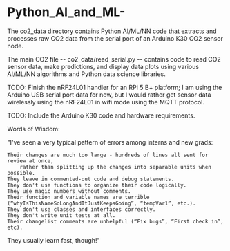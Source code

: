 # Python_AI_and_ML-
The co2_data directory contains Python AI/ML/NN code that extracts and processes raw CO2 data from the serial port of an Arduino K30 CO2 sensor node.

The main CO2 file -- co2_data/read_serial.py -- contains code to read CO2 sensor data, make predictions, and display data plots using various AI/ML/NN algorithms and Python data science libraries.

TODO:  Finish the nRF24L01 handler for an RPi 5 B+ platform; I am using the Arduino USB serial port data for now, but I would rather get sensor data wirelessly using the nRF24L01 in wifi mode using the MQTT protocol.

TODO:  Include the Arduino K30 code and hardware requirements.

Words of Wisdom: 

"I've seen a very typical pattern of errors among interns and new grads:

    Their changes are much too large - hundreds of lines all sent for review at once, 
        rather than splitting up the changes into separable units when possible.
    They leave in commented-out code and debug statements.
    They don't use functions to organize their code logically.
    They use magic numbers without comments.
    Their function and variable names are terrible (“whyIsThisNameSoLongAndItJustKeepsGoing”, “tempVar1”, etc.).
    They don't use classes and interfaces correctly.
    They don't write unit tests at all.
    Their changelist comments are unhelpful (“Fix bugs”, “First check in”, etc).

They usually learn fast, though!"

